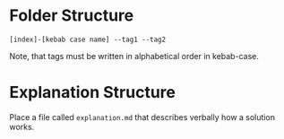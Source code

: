 # Folder Structure

```
[index]-[kebab case name] --tag1 --tag2
```

Note, that tags must be written in alphabetical order in kebab-case.

# Explanation Structure

Place a file called `explanation.md` that describes verbally how a solution works.
